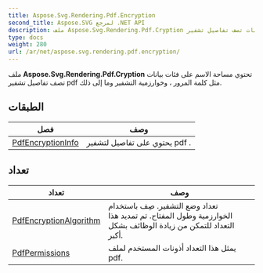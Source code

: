 ```yaml
---
title: Aspose.Svg.Rendering.Pdf.Encryption
second_title: Aspose.SVG لمرجع .NET API
description: ملف Aspose.Svg.Rendering.Pdf.Cryption تحتوي مساحة الاسم على فئات بيانات تصف تفاصيل تشفير pdf مثل كلمة المرور  وخوارزمية التشفير وما إلى ذلك.
type: docs
weight: 280
url: /ar/net/aspose.svg.rendering.pdf.encryption/
---
```

ملف **Aspose.Svg.Rendering.Pdf.Cryption** تحتوي مساحة الاسم على فئات بيانات تصف تفاصيل تشفير pdf مثل كلمة المرور ، وخوارزمية التشفير وما إلى ذلك.

## الطبقات

| فصل | وصف |
| --- | --- |
| [PdfEncryptionInfo](./pdfencryptioninfo/) | يحتوي على تفاصيل لتشفير pdf . |
## تعداد

| تعداد | وصف |
| --- | --- |
| [PdfEncryptionAlgorithm](./pdfencryptionalgorithm/) | تعداد وضع التشفير. صِف باستخدام الخوارزمية وطول المفتاح. تم تمديد هذا التعداد للتمكن من زيادة الوظائف بشكل أكبر. |
| [PdfPermissions](./pdfpermissions/) | يمثل هذا التعداد أذونات المستخدم لملف pdf. |


